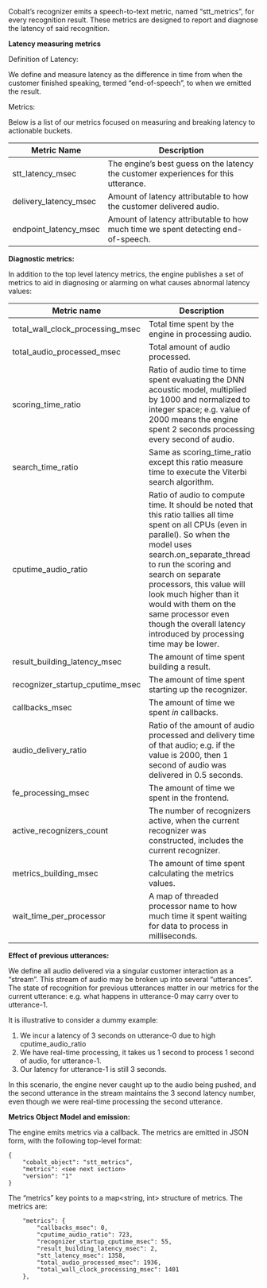Cobalt’s recognizer emits a speech-to-text metric, named “stt_metrics”, for every recognition result. These metrics are designed to report and diagnose the latency of said recognition. 

**Latency measuring metrics**

Definition of Latency:

We define and measure latency as the difference in time from when the customer finished speaking, termed “end-of-speech”, to when we emitted the result. 

Metrics:

Below is a list of our metrics focused on measuring and breaking latency to actionable buckets.

| Metric Name | Description
| --- | ---
|stt_latency_msec | The engine’s best guess on the latency the customer experiences for this utterance.
|delivery_latency_msec | Amount of latency attributable to how the customer delivered audio.
|endpoint_latency_msec | Amount of latency attributable to how much time we spent detecting end-of-speech.


**Diagnostic metrics:**

In addition to the top level latency metrics, the engine publishes a set of metrics to aid in diagnosing or alarming on what causes abnormal latency values:

|Metric name	| Description
| --- | ---
| total_wall_clock_processing_msec	|Total time spent by the engine in processing audio.
| total_audio_processed_msec | 	Total amount of audio processed.
|scoring_time_ratio| Ratio of audio time to time spent evaluating the DNN acoustic model, multiplied by 1000 and normalized to integer space;  e.g. value of 2000 means the engine spent 2 seconds processing every second of audio.
|search_time_ratio | Same as scoring_time_ratio except this ratio measure time to execute the Viterbi search algorithm.
| cputime_audio_ratio | 	Ratio of audio to compute time.  It should be noted that this ratio tallies all time spent on all CPUs (even in parallel).  So when the model uses search.on_separate_thread to run the scoring and search on separate processors, this value will look much higher than it would with them on the same processor even though the overall latency introduced by processing time may be lower.
| result_building_latency_msec |	The amount of time spent building a result.
| recognizer_startup_cputime_msec |	The amount of time spent starting up the recognizer.
| callbacks_msec | The amount of time we spent *in* callbacks.
| audio_delivery_ratio | Ratio of the amount of audio processed and delivery time of that audio; e.g.  if the value is 2000, then 1 second of audio was delivered in 0.5 seconds.
| fe_processing_msec | The amount of time we spent in the frontend.
| active_recognizers_count | The number of recognizers active, when the current recognizer was constructed, includes the current recognizer.
| metrics_building_msec | The amount of time spent calculating the metrics values.
| wait_time_per_processor | A map of threaded processor name to how much time it spent waiting for data to process in milliseconds.

**Effect of previous utterances:**

We define all audio delivered via a singular customer interaction as a “stream”. This stream of audio may be broken up into several “utterances”. The state of recognition for previous utterances matter in our metrics for the current utterance: e.g. what happens in utterance-0 may carry over to utterance-1.

It is illustrative to consider a dummy example:

1.	We incur a latency of 3 seconds on utterance-0 due to high cputime_audio_ratio
2.	We have real-time processing, it takes us 1 second to process 1 second of audio, for utterance-1.
3.	Our latency for utterance-1 is still 3 seconds.

In this scenario, the engine never caught up to the audio being pushed, and the second utterance in the stream maintains the 3 second latency number, even though we were real-time processing the second utterance. 

**Metrics Object Model and emission:**

The engine emits metrics via a callback. The metrics are emitted in JSON form, with the following top-level format:


```
{
    "cobalt_object": "stt_metrics",
    "metrics": <see next section>
    "version": "1"
}
```

The “metrics” key points to a map<string, int> structure of metrics. The metrics are:


```
    "metrics": {
        "callbacks_msec": 0,
        "cputime_audio_ratio": 723,
        "recognizer_startup_cputime_msec": 55,
        "result_building_latency_msec": 2,
        "stt_latency_msec": 1358,
        "total_audio_processed_msec": 1936,
        "total_wall_clock_processing_msec": 1401
    },
```
